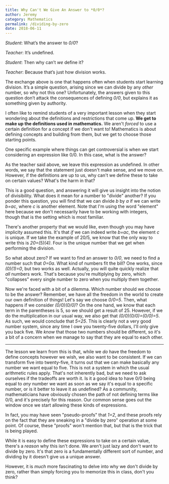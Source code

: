 ```yaml
---
title: Why Can't We Give An Answer to *0/0*?
author: Jeremy
category: Mathematics
permalink: /dividing-by-zero
date: 2018-06-11
---
```


*Student*: What’s the answer to *0/0*?

*Teacher*: It’s undefined.

*Student*: Then why can’t *we* define it?

*Teacher*: Because that’s just how division works.

The exchange above is one that happens often when students start learning division. It’s a simple question, arising since we can divide by any *other* number, so why not this one? Unfortunately, the answers given to this question don’t attack the consequences of defining *0/0*, but explains it as something given by authority.


I often like to remind students of a very important lesson when they start wondering about the definitions and restrictions that come up. **We get to make up the definitions used in mathematics.** We aren't *forced* to use a certain definition for a concept if we don't want to! Mathematics is about defining concepts and building from them, but we get to choose those starting points.

One specific example where things can get controversial is when we start considering an expression like 0/0. In this case, what is the answer?

As the teacher said above, we leave this expression as undefined. In other words, we say that the statement just doesn't make sense, and we move on. However, if the definitions are up to us, why can't we define these to take on certain values? What's the harm in that?

This is a good question, and answering it will give us insight into the notion of divisibility. What does it mean for a number to "divide" another? If you ponder this question, you will find that we can divide *b* by *a* if we can write *b=ac*, where *c* is another element. Note that I'm using the word "element" here because we don't necessarily have to be working with integers, though that is the setting which is most familiar.

There's another property that we would like, even though you may have implicity assumed this. It's that *if* we can indeed write *b=ac*, the element *c* is unique. If we take the example of 20/5, we know that the only way to write this is *20=(5)(4)*. Four is the unique number that we get when performing the division.

So what about zero? If we want to find an answer to *0/0*, we need to find a number such that *0=0a*. What kind of numbers fit the bill? One works, since *(0)(1)=0*, but two works as well. Actually, you will quite quickly realize that *all* numbers work. That's because you're multiplying by zero, which "collapses" every single number to zero when you multiply them together.

Now we're faced with a bit of a dilemma. Which number should we choose to be the answer? Remember, we have all the freedom in the world to create our own definition of things! Let's say we choose *0/0=5*. Then, what happens if we consider *(0/0)(0/0)*? On the one hand, we know that each term in the parentheses is 5, so we should get a result of 25. However, if we do the multiplication in our usual way, we also get that *(0/0)(0/0)=(0/0)=5*. As such, we would conclude that *5=25*. This is clearly not a very good number system, since any time I owe you twenty-five dollars, I'll only give you back five. We *know* that those two numbers should be different, so it's a bit of a concern when we manage to say that they are equal to each other.

---

The lesson we learn from this is that, while we *do* have the freedom to define concepts however we wish, we also want to be consistent. If we can transform five into twenty-five, it turns out that we can make basically any number we want equal to five. This is not a system in which the usual arithmetic rules apply. That's not inherently bad, but we need to ask ourselves if the tradeoffs are worth it. Is it a good idea to have 0/0 being equal to *any* number we want as soon as we say it's equal to a specific number, or is it better to leave it as undefined? As a community, mathematicians have obviously chosen the path of not defining terms like 0/0, and it's precisely for this reason. Our common sense goes out the window once we start allowing these kinds of expressions.

In fact, you may have seen "pseudo-proofs" that *1=2*, and these proofs rely on the fact that they are sneaking in a "divide by zero" operation at some point. Of course, these "proofs" won't mention that, but that is the trick that is being played.

While it is easy to define these expressions to take on a certain value, there's a *reason* why this isn't done. We aren't just lazy and don't want to divide by zero. It's that zero is a fundamentally different sort of number, and dividing by it doesn't give us a unique answer.

However, it is *much* more fascinating to delve into why we don't divide by zero, rather than simply forcing you to memorize this in class, don't you think?